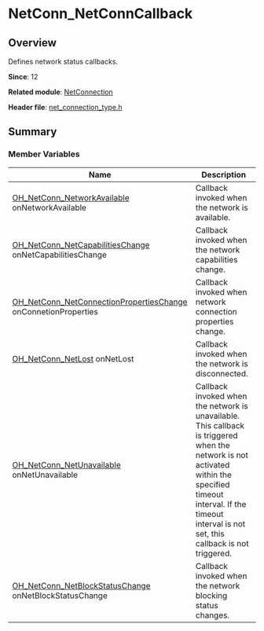 # NetConn_NetConnCallback

<!--Kit: Network Kit-->
<!--Subsystem: Communication-->
<!--Owner: @wmyao_mm-->
<!--Designer: @guo-min_net-->
<!--Tester: @tongxilin-->
<!--Adviser: @zhang_yixin13-->

## Overview

Defines network status callbacks.

**Since**: 12

**Related module**: [NetConnection](capi-netconnection.md)

**Header file**: [net_connection_type.h](capi-net-connection-type-h.md)

## Summary

### Member Variables

| Name                                                                                                                                      | Description|
|------------------------------------------------------------------------------------------------------------------------------------------| -- |
| [OH_NetConn_NetworkAvailable](capi-net-connection-type-h.md#oh_netconn_networkavailable) onNetworkAvailable                              | Callback invoked when the network is available.|
| [OH_NetConn_NetCapabilitiesChange](capi-net-connection-type-h.md#oh_netconn_netcapabilitieschange) onNetCapabilitiesChange               | Callback invoked when the network capabilities change.|
| [OH_NetConn_NetConnectionPropertiesChange](capi-net-connection-type-h.md#oh_netconn_netconnectionpropertieschange) onConnetionProperties | Callback invoked when network connection properties change.|
| [OH_NetConn_NetLost](capi-net-connection-type-h.md#oh_netconn_netlost) onNetLost                                                         | Callback invoked when the network is disconnected.|
| [OH_NetConn_NetUnavailable](capi-net-connection-type-h.md#oh_netconn_netunavailable) onNetUnavailable                                    | Callback invoked when the network is unavailable. This callback is triggered when the network is not activated within the specified timeout interval. If the timeout interval is not set, this callback is not triggered.|
| [OH_NetConn_NetBlockStatusChange](capi-net-connection-type-h.md#oh_netconn_netblockstatuschange) onNetBlockStatusChange                  | Callback invoked when the network blocking status changes.|
